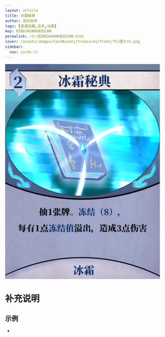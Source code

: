 ```yaml
---
layout: article
title: 冰霜秘典
author: 逆时巫师
tags: [普通宝藏,法术,冰霜]
key: BINGSHUANGBIDIAN
permalink: /tr/BINGSHUANGBIDIAN.html
cover: /assets/images/CardAssets/treasures/front/75/图片15.png
sidebar:
  nav: cards-tr
---
```

![](/assets/images/CardAssets/treasures/front/75/图片15.png)

# 补充说明



## 示例
* 